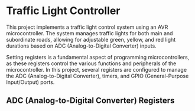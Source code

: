 # Traffic Light Controller 
This project implements a traffic light control system using an AVR microcontroller. The system manages traffic lights for both main and subordinate roads, allowing for adjustable green, yellow, and red light durations based on ADC (Analog-to-Digital Converter) inputs.



Setting registers is a fundamental aspect of programming microcontrollers, as these registers control the various functions and peripherals of the microcontroller. In this project, several registers are configured to manage the ADC (Analog-to-Digital Converter), timers, and GPIO (General-Purpose Input/Output) ports.

## ADC (Analog-to-Digital Converter) Registers
